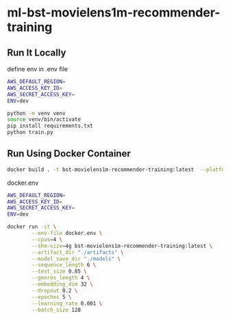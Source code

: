 # ml-bst-movielens1m-recommender-training


## Run It Locally

define env in .env file

```sh
AWS_DEFAULT_REGION=
AWS_ACCESS_KEY_ID=
AWS_SECRET_ACCESS_KEY=
ENV=dev
```

```sh
python -m venv venv
source venv/bin/activate
pip install requirements.txt
python train.py
```

## Run Using Docker Container
```sh
docker build . -t bst-movielens1m-recommender-training:latest  --platform linux/amd64
```

docker.env
```sh
AWS_DEFAULT_REGION=
AWS_ACCESS_KEY_ID=
AWS_SECRET_ACCESS_KEY=
ENV=dev
```

```sh
docker run -it \
        --env-file docker.env \
        --cpus=4 \
        --shm-size=4g bst-movielens1m-recommender-training:latest \
        --artifact_dir "./artifacts" \
        --model_save_dir "./models" \
        --sequence_length 6 \
        --test_size 0.85 \
        --genres_length 4 \
        --embedding_dim 32 \
        --dropout 0.2 \
        --epoches 5 \
        --learning_rate 0.001 \
        --batch_size 128
```

